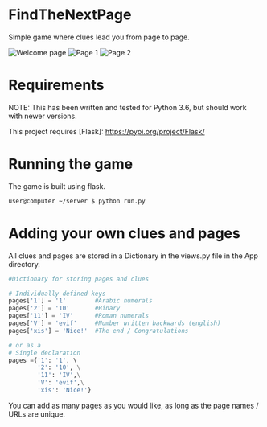 # FindTheNextPage
Simple game where clues lead you from page to page.

![Welcome page](/resources/1_welcome.png)
![Page 1](/resources/2_page1.png)
![Page 2](/resources/3_page2.png)

# Requirements

NOTE: This has been written and tested for Python 3.6, but should work with newer versions.

This project requires [Flask]: https://pypi.org/project/Flask/

# Running the game

The game is built using flask.

```bash
user@computer ~/server $ python run.py
```

# Adding your own clues and pages

All clues and pages are stored in a Dictionary in the views.py file in the App directory.

```python
#Dictionary for storing pages and clues

# Individually defined keys
pages['1'] = '1'        #Arabic numerals
pages['2'] = '10'       #Binary
pages['11'] = 'IV'      #Roman numerals
pages['V'] = 'evif'     #Number written backwards (english)
pages['xis'] = 'Nice!'  #The end / Congratulations

# or as a
# Single declaration
pages ={'1': '1', \ 
        '2': '10', \
        '11': 'IV',\
        'V': 'evif',\
        'xis': 'Nice!'}

```
You can add as many pages as you would like, as long as the page names / URLs are unique.
